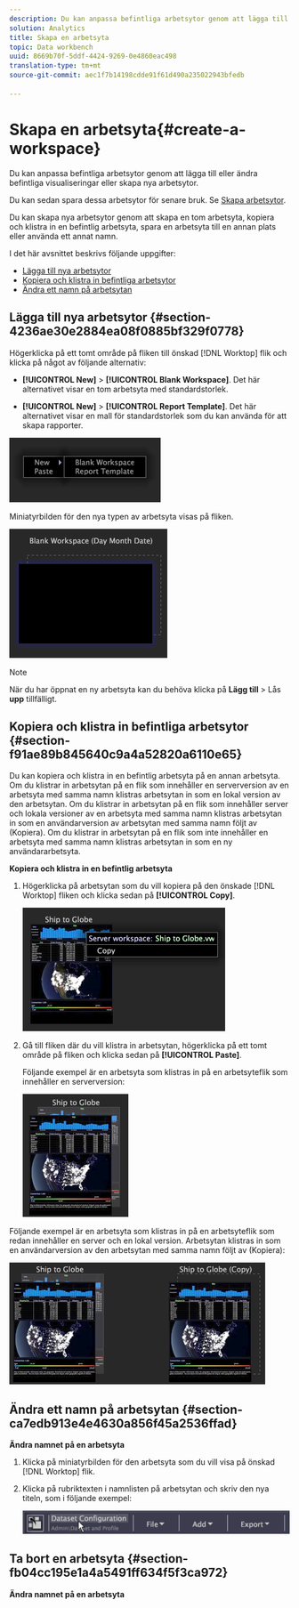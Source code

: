 ```yaml
---
description: Du kan anpassa befintliga arbetsytor genom att lägga till eller ändra befintliga visualiseringar eller skapa nya arbetsytor.
solution: Analytics
title: Skapa en arbetsyta
topic: Data workbench
uuid: 8669b70f-5ddf-4424-9269-0e4860eac498
translation-type: tm+mt
source-git-commit: aec1f7b14198cdde91f61d490a235022943bfedb

---
```



# Skapa en arbetsyta{#create-a-workspace}

Du kan anpassa befintliga arbetsytor genom att lägga till eller ändra befintliga visualiseringar eller skapa nya arbetsytor.

Du kan sedan spara dessa arbetsytor för senare bruk. Se [Skapa arbetsytor](../../../home/c-get-started/c-work-worksp/c-create-worksp.md#concept-d8bc99d7739e4eaeab2a02b022394a31).

Du kan skapa nya arbetsytor genom att skapa en tom arbetsyta, kopiera och klistra in en befintlig arbetsyta, spara en arbetsyta till en annan plats eller använda ett annat namn.

I det här avsnittet beskrivs följande uppgifter:

* [Lägga till nya arbetsytor](../../../home/c-get-started/c-work-worksp/c-create-worksp.md#section-4236ae30e2884ea08f0885bf329f0778)
* [Kopiera och klistra in befintliga arbetsytor](../../../home/c-get-started/c-work-worksp/c-create-worksp.md#section-f91ae89b845640c9a4a52820a6110e65)
* [Ändra ett namn på arbetsytan](../../../home/c-get-started/c-work-worksp/c-create-worksp.md#section-ca7edb913e4e4630a856f45a2536ffad)

## Lägga till nya arbetsytor {#section-4236ae30e2884ea08f0885bf329f0778}

Högerklicka på ett tomt område på fliken till önskad [!DNL Worktop] flik och klicka på något av följande alternativ:

* **[!UICONTROL New]** > **[!UICONTROL Blank Workspace]**. Det här alternativet visar en tom arbetsyta med standardstorlek.

* **[!UICONTROL New]** > **[!UICONTROL Report Template]**. Det här alternativet visar en mall för standardstorlek som du kan använda för att skapa rapporter.

![](assets/mnu_workspaceManager.png)

Miniatyrbilden för den nya typen av arbetsyta visas på fliken.

![](assets/mnu_workspaceManager_Newwksp.png)

>[!NOTE]
>
>När du har öppnat en ny arbetsyta kan du behöva klicka på **Lägg till** > Lås **upp** tillfälligt.

## Kopiera och klistra in befintliga arbetsytor {#section-f91ae89b845640c9a4a52820a6110e65}

Du kan kopiera och klistra in en befintlig arbetsyta på en annan arbetsyta. Om du klistrar in arbetsytan på en flik som innehåller en serverversion av en arbetsyta med samma namn klistras arbetsytan in som en lokal version av den arbetsytan. Om du klistrar in arbetsytan på en flik som innehåller server och lokala versioner av en arbetsyta med samma namn klistras arbetsytan in som en användarversion av arbetsytan med samma namn följt av (Kopiera). Om du klistrar in arbetsytan på en flik som inte innehåller en arbetsyta med samma namn klistras arbetsytan in som en ny användararbetsyta.

**Kopiera och klistra in en befintlig arbetsyta**

1. Högerklicka på arbetsytan som du vill kopiera på den önskade [!DNL Worktop] fliken och klicka sedan på **[!UICONTROL Copy]**.

   ![](assets/mnu_workspaceManager_Copywksp.png)

1. Gå till fliken där du vill klistra in arbetsytan, högerklicka på ett tomt område på fliken och klicka sedan på **[!UICONTROL Paste]**.

   Följande exempel är en arbetsyta som klistras in på en arbetsyteflik som innehåller en serverversion:

   ![](assets/mnu_workspaceManager_Copywksp_PasteSameNameServerWks.png)

Följande exempel är en arbetsyta som klistras in på en arbetsyteflik som redan innehåller en server och en lokal version. Arbetsytan klistras in som en användarversion av den arbetsytan med samma namn följt av (Kopiera):

![](assets/mnu_workspaceManager_Copywksp_PasteSameNameLocalWks.png)

## Ändra ett namn på arbetsytan {#section-ca7edb913e4e4630a856f45a2536ffad}

**Ändra namnet på en arbetsyta**

1. Klicka på miniatyrbilden för den arbetsyta som du vill visa på önskad [!DNL Worktop] flik.
1. Klicka på rubriktexten i namnlisten på arbetsytan och skriv den nya titeln, som i följande exempel:

   ![](assets/wsp_changeTitle.png)

## Ta bort en arbetsyta {#section-fb04cc195e1a4a5491ff634f5f3ca972}

**Ändra namnet på en arbetsyta**
